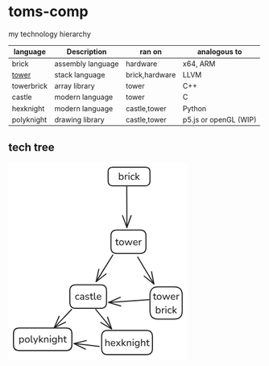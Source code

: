# toms-comp
my technology hierarchy

|language| Description | ran on | analogous to |
| - | - | - | - |
| brick | assembly language | hardware | x64, ARM |
| [tower](tower.md) | stack language | brick,hardware | LLVM |
| towerbrick | array library | tower| C++ |
| castle | modern language | tower | C |
| hexknight| modern language | castle,tower| Python | 
| polyknight | drawing library | castle,tower | p5.js or openGL (WIP) | 

## tech tree

![alt text](tech_tree.png)

